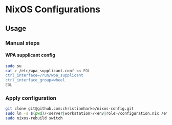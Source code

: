 # NixOS Configurations

## Usage

### Manual steps

#### WPA supplicant config

```bash
sudo su
cat > /etc/wpa_supplicant.conf << EOL
ctrl_interface=/run/wpa_supplicant
ctrl_interface_group=wheel
EOL
```

### Apply configuration

```bash
git clone git@github.com:christianharke/nixos-config.git
sudo ln -s $(pwd)/<server|workstation>/<env|role>/configuration.nix /etc/nixos/configuration.nix
sudo nixos-rebuild switch
```
